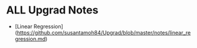 # ALL Upgrad Notes

  - [Linear Regression] (https://github.com/susantamoh84/Upgrad/blob/master/notes/linear_regression.md)
